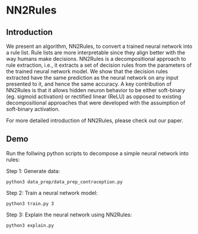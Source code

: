 # NN2Rules

## Introduction
We present an algorithm, NN2Rules, to convert a trained neural network into a rule list. Rule lists are more interpretable since they align better with the way humans make decisions. NN2Rules is a decompositional approach to rule extraction, i.e., it extracts a set of decision rules from the parameters of the trained neural network model. We show that the decision rules extracted have the same prediction as the neural network on any input presented to it, and hence the same accuracy. A key contribution of NN2Rules is that it allows hidden neuron behavior to be either soft-binary (eg. sigmoid activation) or rectified linear (ReLU) as opposed to existing decompositional approaches that were developed with the assumption of soft-binary activation. 

For more detailed introduction of NN2Rules, please check out our paper.

## Demo

Run the follwing python scripts to decompose a simple neural network into rules:

Step 1: Generate data:
```
python3 data_prep/data_prep_contraception.py
```
Step 2: Train a neural network model:
```
python3 train.py 3
```
Step 3: Explain the neural network using NN2Rules:
```
python3 explain.py
```
